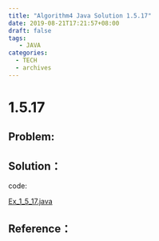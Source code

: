 ```yaml
---
title: "Algorithm4 Java Solution 1.5.17"
date: 2019-08-21T17:21:57+08:00
draft: false
tags:
   - JAVA
categories:
  - TECH
  - archives
---
```



# 1.5.17

## Problem:


## Solution：

code:

[Ex_1_5_17.java](./Ex_1_5_17.java)


## Reference：


